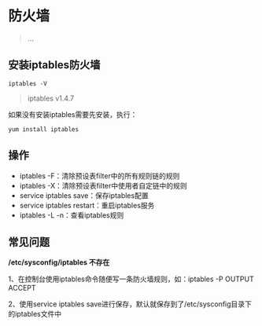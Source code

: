 # 防火墙 #

> ...


## 安装iptables防火墙 ##

```
iptables -V
```

> iptables v1.4.7

如果没有安装iptables需要先安装，执行：

```
yum install iptables 
```

## 操作 ##
- iptables -F：清除预设表filter中的所有规则链的规则
- iptables -X：清除预设表filter中使用者自定链中的规则
- service iptables save：保存iptables配置
- service iptables restart：重启iptables服务
- iptables -L -n：查看iptables规则

## 常见问题 ##

**/etc/sysconfig/iptables 不存在**


1、在控制台使用iptables命令随便写一条防火墙规则，如：iptables -P OUTPUT ACCEPT

2、使用service iptables save进行保存，默认就保存到了/etc/sysconfig目录下的iptables文件中